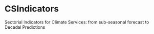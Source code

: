 # CSIndicators

Sectorial Indicators for Climate Services: from sub-seasonal forecast to Decadal Predictions